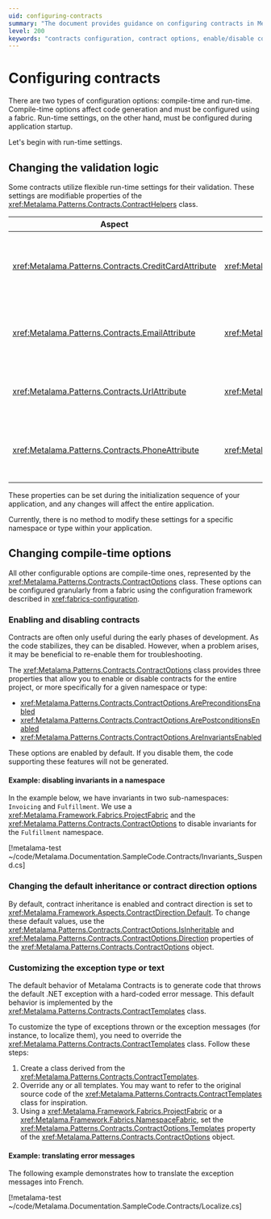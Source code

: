 ```yaml
---
uid: configuring-contracts
summary: "The document provides guidance on configuring contracts in Metalama, covering both compile-time and run-time settings. It explains how to change validation logic, enable/disable contracts, customize inheritance or contract direction, and customize exception types or messages."
level: 200
keywords: "contracts configuration, contract options, enable/disable contracts, Metalama, ContractHelpers class, ContractOptions class, exception customization, .NET"
---
```


# Configuring contracts

There are two types of configuration options: compile-time and run-time. Compile-time options affect code generation and must be configured using a fabric. Run-time settings, on the other hand, must be configured during application startup.

Let's begin with run-time settings.

## Changing the validation logic

Some contracts utilize flexible run-time settings for their validation. These settings are modifiable properties of the <xref:Metalama.Patterns.Contracts.ContractHelpers> class.

| Aspect | Property | Description |
|-----|----|-----|
| <xref:Metalama.Patterns.Contracts.CreditCardAttribute> | <xref:Metalama.Patterns.Contracts.ContractHelpers.IsValidCreditCardNumber> | The `Func<string?, bool>` validates the string as a credit card number. |
| <xref:Metalama.Patterns.Contracts.EmailAttribute>  | <xref:Metalama.Patterns.Contracts.ContractHelpers.EmailRegex> | A regular expression validates the string as an email address. |
| <xref:Metalama.Patterns.Contracts.UrlAttribute>  | <xref:Metalama.Patterns.Contracts.ContractHelpers.UrlRegex> | A regular expression validates the string as a URL. |
| <xref:Metalama.Patterns.Contracts.PhoneAttribute>  | <xref:Metalama.Patterns.Contracts.ContractHelpers.PhoneRegex> | A regular expression validates the string as a phone number. |

These properties can be set during the initialization sequence of your application, and any changes will affect the entire application.

Currently, there is no method to modify these settings for a specific namespace or type within your application.

## Changing compile-time options

All other configurable options are compile-time ones, represented by the <xref:Metalama.Patterns.Contracts.ContractOptions> class. These options can be configured granularly from a fabric using the configuration framework described in <xref:fabrics-configuration>.

### Enabling and disabling contracts

Contracts are often only useful during the early phases of development. As the code stabilizes, they can be disabled. However, when a problem arises, it may be beneficial to re-enable them for troubleshooting.

The <xref:Metalama.Patterns.Contracts.ContractOptions> class provides three properties that allow you to enable or disable contracts for the entire project, or more specifically for a given namespace or type:
* <xref:Metalama.Patterns.Contracts.ContractOptions.ArePreconditionsEnabled>
* <xref:Metalama.Patterns.Contracts.ContractOptions.ArePostconditionsEnabled>
* <xref:Metalama.Patterns.Contracts.ContractOptions.AreInvariantsEnabled>

These options are enabled by default. If you disable them, the code supporting these features will not be generated.

#### Example: disabling invariants in a namespace

In the example below, we have invariants in two sub-namespaces: `Invoicing` and `Fulfillment`. We use a <xref:Metalama.Framework.Fabrics.ProjectFabric> and the <xref:Metalama.Patterns.Contracts.ContractOptions> to disable invariants for the `Fulfillment` namespace.

[!metalama-test ~/code/Metalama.Documentation.SampleCode.Contracts/Invariants_Suspend.cs]

### Changing the default inheritance or contract direction options

By default, contract inheritance is enabled and contract direction is set to <xref:Metalama.Framework.Aspects.ContractDirection.Default>. To change these default values, use the <xref:Metalama.Patterns.Contracts.ContractOptions.IsInheritable> and <xref:Metalama.Patterns.Contracts.ContractOptions.Direction> properties of the <xref:Metalama.Patterns.Contracts.ContractOptions> object.

### Customizing the exception type or text

The default behavior of Metalama Contracts is to generate code that throws the default .NET exception with a hard-coded error message. This default behavior is implemented by the <xref:Metalama.Patterns.Contracts.ContractTemplates> class.

To customize the type of exceptions thrown or the exception messages (for instance, to localize them), you need to override the <xref:Metalama.Patterns.Contracts.ContractTemplates> class. Follow these steps:

1. Create a class derived from the <xref:Metalama.Patterns.Contracts.ContractTemplates>.
2. Override any or all templates. You may want to refer to the original source code of the <xref:Metalama.Patterns.Contracts.ContractTemplates> class for inspiration.
3. Using a <xref:Metalama.Framework.Fabrics.ProjectFabric> or a <xref:Metalama.Framework.Fabrics.NamespaceFabric>, set the <xref:Metalama.Patterns.Contracts.ContractOptions.Templates> property of the <xref:Metalama.Patterns.Contracts.ContractOptions> object.

#### Example: translating error messages

The following example demonstrates how to translate the exception messages into French.

[!metalama-test ~/code/Metalama.Documentation.SampleCode.Contracts/Localize.cs]



